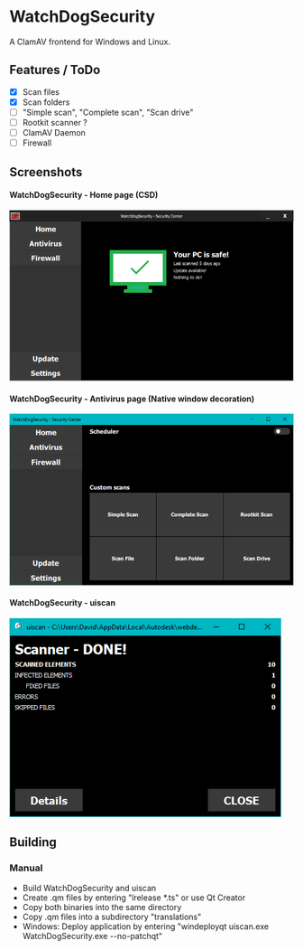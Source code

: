 # WatchDogSecurity
 A ClamAV frontend for Windows and Linux.

## Features / ToDo
 - [x] Scan files
 - [x] Scan folders
 - [ ] "Simple scan", "Complete scan", "Scan drive"
 - [ ] Rootkit scanner ?
 - [ ] ClamAV Daemon
 - [ ] Firewall

## Screenshots
#### WatchDogSecurity - Home page (CSD)
![WatchDogSecurity Center - Home](/images/wds01.png)
#### WatchDogSecurity - Antivirus page (Native window decoration)
![WatchDogSecurity Center - AV](/images/wds02.png)
#### WatchDogSecurity - uiscan
![WatchDogSecurity - uiscan](/images/uiscan01.png)

## Building
### Manual
 - Build WatchDogSecurity and uiscan
 - Create .qm files by entering "lrelease \*.ts" or use Qt Creator
 - Copy both binaries into the same directory
 - Copy .qm files into a subdirectory "translations"
 - Windows: Deploy application by entering "windeployqt uiscan.exe WatchDogSecurity.exe --no-patchqt"